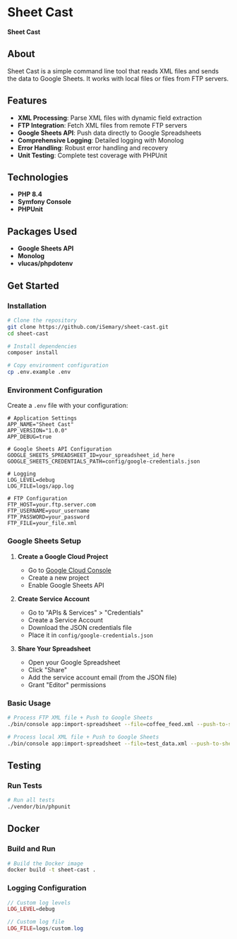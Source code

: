 # Sheet Cast

**Sheet Cast**

## About

Sheet Cast is a simple command line tool that reads XML files and sends the data to Google Sheets. It works with local files or files from FTP servers.

## Features

- **XML Processing**: Parse XML files with dynamic field extraction
- **FTP Integration**: Fetch XML files from remote FTP servers
- **Google Sheets API**: Push data directly to Google Spreadsheets
- **Comprehensive Logging**: Detailed logging with Monolog
- **Error Handling**: Robust error handling and recovery
- **Unit Testing**: Complete test coverage with PHPUnit

## Technologies

- **PHP 8.4**
- **Symfony Console**
- **PHPUnit**

## Packages Used
- **Google Sheets API**
- **Monolog**
- **vlucas/phpdotenv**

## Get Started

### Installation

```bash
# Clone the repository
git clone https://github.com/iSemary/sheet-cast.git
cd sheet-cast

# Install dependencies
composer install

# Copy environment configuration
cp .env.example .env
```

### Environment Configuration

Create a `.env` file with your configuration:

```env
# Application Settings
APP_NAME="Sheet Cast"
APP_VERSION="1.0.0"
APP_DEBUG=true

# Google Sheets API Configuration
GOOGLE_SHEETS_SPREADSHEET_ID=your_spreadsheet_id_here
GOOGLE_SHEETS_CREDENTIALS_PATH=config/google-credentials.json

# Logging
LOG_LEVEL=debug
LOG_FILE=logs/app.log

# FTP Configuration
FTP_HOST=your.ftp.server.com
FTP_USERNAME=your_username
FTP_PASSWORD=your_password
FTP_FILE=your_file.xml
```

### Google Sheets Setup

1. **Create a Google Cloud Project**
   - Go to [Google Cloud Console](https://console.cloud.google.com/)
   - Create a new project
   - Enable Google Sheets API

2. **Create Service Account**
   - Go to "APIs & Services" > "Credentials"
   - Create a Service Account
   - Download the JSON credentials file
   - Place it in `config/google-credentials.json`

3. **Share Your Spreadsheet**
   - Open your Google Spreadsheet
   - Click "Share"
   - Add the service account email (from the JSON file)
   - Grant "Editor" permissions

### Basic Usage

```bash
# Process FTP XML file + Push to Google Sheets
./bin/console app:import-spreadsheet --file=coffee_feed.xml --push-to-sheets --limit=100

# Process local XML file + Push to Google Sheets
./bin/console app:import-spreadsheet --file=test_data.xml --push-to-sheets --limit=3

```

## Testing

### Run Tests

```bash
# Run all tests
./vendor/bin/phpunit
```

## Docker

### Build and Run

```bash
# Build the Docker image
docker build -t sheet-cast .
```


### Logging Configuration

```php
// Custom log levels
LOG_LEVEL=debug

// Custom log file
LOG_FILE=logs/custom.log
```

